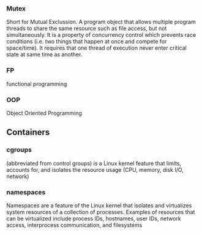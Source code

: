 ### Mutex  
Short for Mutual Exclussion. A program object that allows multiple program threads to share the same resource such as file access, but not simultaneously. It is a property of concurrency control which prevents race conditions (i.e. two things that happen at once and compete for space/time). It requires that one thread of execution never enter critical state at same time as another. 

### FP
functional programming

### OOP
Object Oriented Programming


## Containers

### cgroups
(abbreviated from control groups) is a Linux kernel feature that limits, accounts for, and isolates the resource usage (CPU, memory, disk I/O, network)

### namespaces
Namespaces are a feature of the Linux kernel that isolates and virtualizes system resources of a collection of processes. Examples of resources that can be virtualized include process IDs, hostnames, user IDs, network access, interprocess communication, and filesystems

